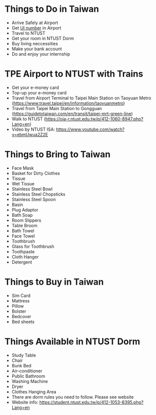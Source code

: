 # Things to Do in Taiwan

- Arrive Safely at Airport
- Get [UI number](https://egate.immigration.gov.tw/NIA_OnlineApply_inter/foreignApply/foreignApplyForm.action) in Airport
- Travel to NTUST
- Get your room in NTUST Dorm
- Buy living neccessities
- Make your bank account
- Do and enjoy your internship

# TPE Airport to NTUST with Trains

- Get your e-money card
- Top-up your e-money card
- Travel from Airport Terminal to Taipei Main Station on Taoyuan Metro (https://www.travel.taipei/en/information/taoyuanmetro)
- Travel from Taipei Main Station to Gongguan (https://guidetotaiwan.com/en/transit/taipei-mrt-green-line)
- Walk to NTUST (https://oia-r.ntust.edu.tw/p/412-1060-8947.php?Lang=en)
- Video by NTUST ISA: https://www.youtube.com/watch?v=ebmUwua2Z2E

# Things to Bring to Taiwan

- Face Mask
- Basket for Dirty Clothes
- Tissue
- Wet Tissue
- Stainless Steel Bowl
- Stainless Steel Chopsticks
- Stainless Steel Spoon
- Basin
- Plug Adaptor
- Bath Soap
- Room Slippers
- Table Broom
- Bath Towel
- Face Towel
- Toothbrush
- Glass for Toothbrush
- Toothpaste
- Cloth Hanger
- Detergent

# Things to Buy in Taiwan

- Sim Card
- Mattress
- Pillow
- Bolster
- Bedcover
- Bed sheets

# Things Available in NTUST Dorm

- Study Table
- Chair
- Bunk Bed
- Air-conditioner
- Public Bathroom
- Washing Machine
- Dryer
- Clothes Hanging Area
- There are dorm rules you need to follow. Please see website
- Website info: https://student.ntust.edu.tw/p/412-1053-8395.php?Lang=en
